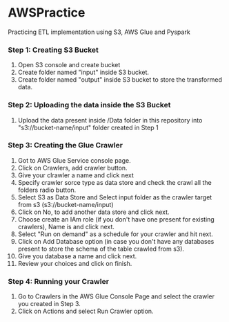 # AWSPractice
Practicing ETL implementation using S3, AWS Glue and Pyspark

### Step 1: Creating S3 Bucket
1. Open S3 console and create bucket
2. Create folder named "input" inside S3 bucket.
3. Create folder named "output" inside S3 bucket to store the transformed data.

### Step 2: Uploading the data inside the S3 Bucket
1. Upload the data present inside /Data folder in this repository into "s3://bucket-name/input" folder created in Step 1

### Step 3: Creating the Glue Crawler
1. Got to AWS Glue Service console page.
2. Click on Crawlers, add crawler button.
3. Give your clrawler a name and click next
4. Specify crawler sorce type as data store and check the crawl all the folders radio button.
5. Select S3 as Data Store and Select input folder as the crawler target from s3 (s3://bucket-name/input)
6. Click on No, to add another data store and click next.
7. Choose create an IAm role (if you don't have one present for existing crawlers), Name is and click next.
8. Select "Run on demand" as a schedule for your crawler and hit next.
9. Click on Add Database option (in case you don't have any databases present to store the schema of the table crawled from s3).
10. Give you database a name and click next.
11. Review your choices and click on finish.

### Step 4: Running your Crawler
1. Go to Crawlers in the AWS Glue Console Page and select the crawler you created in Step 3.
2. Click on Actions and select Run Crawler option.
